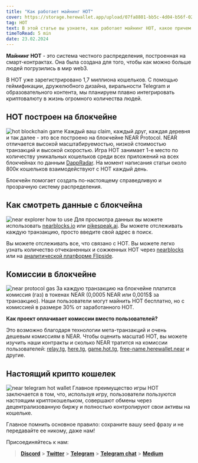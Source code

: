 ```yaml
---
title: "Как работает майнинг HOT"
cover: https://storage.herewallet.app/upload/07fa8801-bb5c-4d04-b56f-02de992cbbbc.png
tag: HOT
text: В этой статье вы узнаете, как работает майнинг HOT, какое причем тут блокчейн, как смотреть данные из блокчейна, сколько тратится на комиссии, в чем главная особенность кошелька.
timeToRead: 5 min
date: 23.02.2024
---
```


**Майнинг HOT** - это система честного распределения, построенная на смарт-контрактах. Она была создана для того, чтобы как можно больше людей погрузились в мир web3.

В HOT уже зарегистрировано 1,7 миллиона кошельков. С помощью геймификации,
дружелюбного дизайна, виральности Telegram и образовательного контента, мы планируем плавно интегрировать криптовалюту в жизнь огромного количества людей.

## HOT построен на блокчейне

![hot blockchain game](https://storage.herewallet.app/upload/9d5cebe2-611b-48c5-add1-c4f2c93d8fc3.png)
Каждый ваш claim, каждый друг, каждая деревня и так далее - это все построено на блокчейне NEAR Protocol. NEAR отличается высокой масштабируемостью, низкой стоимостью транзакций и высокой скоростью.
Игра HOT занимает 1-е место по количеству уникальных кошельков среди всех приложений на всех блокчейнах
по данным [DappRadar](https://dappradar.com/rankings). На момент написания статьи около 800к кошельков взаимодействуют с HOT каждый день.

Блокчейн помогает создать по-настоящему справедливую и прозрачную систему распределения.

## Как смотреть данные с блокчейна

![near explorer how to use](https://storage.herewallet.app/upload/6e73ab0b-2149-423d-af67-541a22338806.png)
Для просмотра данных вы можете использовать [nearblocks.io](http://nearblocks.io/) или [pikespeak.ai](http://pikespeak.ai/).
Вы можете отслеживать каждую транзакцию, просто введите свой адрес в поиск.

Вы можете отслеживать все, что связано с HOT. Вы можете легко узнать количество отчеканенных и сожженных HOT через
[nearblocks](https://nearblocks.io/token/game.hot.tg#holders) или на [аналитической платформе Flipside](https://flipsidecrypto.xyz/MoDeFi/here-wallet-bot-your-passport-to-near-on-telegram-herewalletbot-your-passport-to-near-on-telegram-Nsth1N).

## Комиссии в блокчейне

![near protocol gas](https://storage.herewallet.app/upload/39095015-c3e1-43f5-9502-a4020cb52e9b.png)
За каждую транзакцию на блокчейне платится комиссия (газ) в токенах NEAR (0,0005 NEAR или 0,0015$ за транзакцию).
Наши пользователи могут майнить HOT бесплатно, но с комиссией в размере 30% от заработанного HOT.

**Как проект оплачивает комиссии вместо пользователей?** 

Это возможно благодаря технологии мета-транзакций
и очень дешевым комиссиям в NEAR. Чтобы оценить масштаб HOT, вы можете изучить наши контракты и сколько NEAR тратится на комиссии пользователей:
[relay.tg](https://pikespeak.ai/wallet-explorer/here.tg/history), [here.tg](https://pikespeak.ai/wallet-explorer/here.tg/history), [game.hot.tg](https://pikespeak.ai/wallet-explorer/game.hot.tg/global), [free-name.herewallet.near](https://pikespeak.ai/wallet-explorer/free-name.herewallet.near/history) и другие.

## Настоящий крипто кошелек

![near telegram hot wallet](https://storage.herewallet.app/upload/b4aa48ac-77eb-430f-ba33-419cabbd706f.png)
Главное преимущество игры HOT заключается в том, что, используя игру, пользователи пользуются настоящим криптокошельком, совершают обмены
через децентрализованную биржу и полностью контролируют свои активы на кошельке.

Главное помнить основное правило: сохраните вашу seed фразу и не передавайте ее никому, даже нам!

Присоединяйтесь к нам:

> [**Discord**](https://discord.gg/AfB5cvtFXH) > [**Twitter**](https://twitter.com/here_wallet) > [**Telegram**](https://t.me/herewallet) > [**Telegram chat**](https://t.me/herewalletchat) > [**Medium**](https://medium.com/@nearhere)
